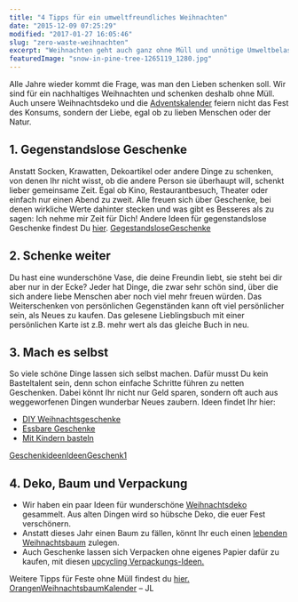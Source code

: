 ```yaml
---
title: "4 Tipps für ein umweltfreundliches Weihnachten"
date: "2015-12-09 07:25:29"
modified: "2017-01-27 16:05:46"
slug: "zero-waste-weihnachten"
excerpt: "Weihnachten geht auch ganz ohne Müll und unnötige Umweltbelastung!"
featuredImage: "snow-in-pine-tree-1265119_1280.jpg"
---
```


Alle Jahre wieder kommt die Frage, was man den Lieben schenken soll. Wir sind für ein nachhaltiges Weihnachten und schenken deshalb ohne Müll. Auch unsere Weihnachtsdeko und die [Adventskalender](https://www.veganblatt.com/selbstgemachte-adventskalender) feiern nicht das Fest des Konsums, sondern der Liebe, egal ob zu lieben Menschen oder der Natur.

## 1\. Gegenstandslose Geschenke

Anstatt Socken, Krawatten, Dekoartikel oder andere Dinge zu schenken, von denen Ihr nicht wisst, ob die andere Person sie überhaupt will, schenkt lieber gemeinsame Zeit. Egal ob Kino, Restaurantbesuch, Theater oder einfach nur einen Abend zu zweit. Alle freuen sich über Geschenke, bei denen wirkliche Werte dahinter stecken und was gibt es Besseres als zu sagen: Ich nehme mir Zeit für Dich! Andere Ideen für gegenstandslose Geschenke findest Du [hier](https://www.veganblatt.com/sinnvolle-weihnachtsgeschenke). [GegestandsloseGeschenke](https://www.pinterest.com/pin/495044184014881357/)

## 2\. Schenke weiter

Du hast eine wunderschöne Vase, die deine Freundin liebt, sie steht bei dir aber nur in der Ecke? Jeder hat Dinge, die zwar sehr schön sind, über die sich andere liebe Menschen aber noch viel mehr freuen würden. Das Weiterschenken von persönlichen Gegenständen kann oft viel persönlicher sein, als Neues zu kaufen. Das gelesene Lieblingsbuch mit einer persönlichen Karte ist z.B. mehr wert als das gleiche Buch in neu.

## 3\. Mach es selbst

So viele schöne Dinge lassen sich selbst machen. Dafür musst Du kein Basteltalent sein, denn schon einfache Schritte führen zu netten Geschenken. Dabei könnt Ihr nicht nur Geld sparen, sondern oft auch aus weggeworfenen Dingen wunderbar Neues zaubern. Ideen findet Ihr hier:

*   [DIY Weihnachtsgeschenke](https://www.veganblatt.com/weihnachtsgeschenke-diy-upcycling)
*   [Essbare Geschenke](https://www.veganblatt.com/essbare-vegane-weihnachtsgeschenke)
*   [Mit Kindern basteln](https://www.veganblatt.com/kinder-weihnachtsgeschenke-selber-machen)

[Geschenkideen](https://www.pinterest.com/pin/64387469648134298/)[IdeenGeschenk1](https://www.pinterest.com/pin/151222499965211259/)

## 4\. Deko, Baum und Verpackung

*   Wir haben ein paar Ideen für wunderschöne [Weihnachtsdeko](https://www.veganblatt.com/6-tipps-upcycling-weihnachtsdeko) gesammelt. Aus alten Dingen wird so hübsche Deko, die euer Fest verschönern.
*   Anstatt dieses Jahr einen Baum zu fällen, könnt Ihr euch einen [lebenden Weihnachtsbaum](https://www.veganblatt.com/lebender-christbaum) zulegen.
*   Auch Geschenke lassen sich Verpacken ohne eigenes Papier dafür zu kaufen, mit diesen [upcycling Verpackungs-Ideen.](https://www.veganblatt.com/upcycling-geschenkverpackungs-ideen)

Weitere Tipps für Feste ohne Müll findest du [hier.](https://www.veganblatt.com/5-tipps-feste-ohne-muell) [Orangen](https://www.pinterest.com/pin/163888873913764697/)[Weihnachtsbaum](https://www.pinterest.com/pin/218917231864388968/)[Kalender](https://www.pinterest.com/pin/96757091970226028/) – JL